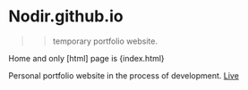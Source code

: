 # Nodir.github.io
>> temporary portfolio website.

Home and only [html] page is {index.html}

Personal portfolio website in the process of development. <a href="https://nodir-any.github.io/NodIr/" target="_blank">Live</a>
